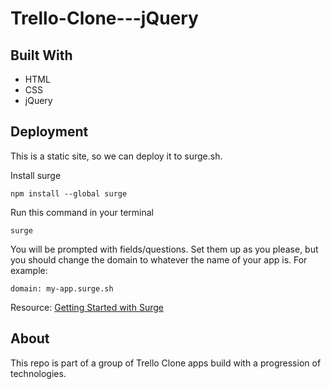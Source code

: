 # Trello-Clone---jQuery

## Built With
* HTML
* CSS
* jQuery

## Deployment
This is a static site, so we can deploy it to surge.sh.

Install surge 
```
npm install --global surge
```

Run this command in your terminal
```
surge
```

You will be prompted with fields/questions. Set them up as you please, but you should change the domain to whatever the name of your app is. For example:

```
domain: my-app.surge.sh
```

Resource: [Getting Started with Surge](http://surge.sh/help/getting-started-with-surge)

## About
This repo is part of a group of Trello Clone apps build with a progression of technologies.
